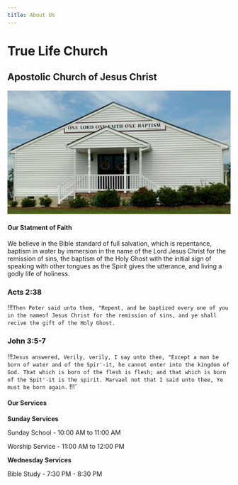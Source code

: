 ```yaml
---
title: About Us
---
```


# True Life Church
## Apostolic Church of Jesus Christ


![](our_worship_center.jpg)


#### Our Statment of Faith

We believe in the Bible standard of full salvation, which is repentance, baptism in water by immersion in the name of the Lord Jesus Christ for the remission of sins, the baptism of the Holy Ghost with the initial sign of speaking with other tongues as the Spirit gives the utterance, and living a godly life of holiness.

### Acts 2:38

!!!`Then Peter said unto them, "Repent, and be baptized every one of you in the nameof Jesus Christ for the remission of sins, and ye shall recive the gift of the Holy Ghost.`


### John 3:5-7

!!!`Jesus answered, Verily, verily, I say unto thee, "Except a man be born of water and of the Spir'-it, he cannot enter into the kingdom of God. That which is born of the flesh is flesh; and that which is born of the Spit'-it is the spirit. Marvael not that I said unto thee, Ye must be born again.`
!!!`

#### Our Services 

**Sunday Services**

Sunday School - 10:00 AM to 11:00 AM

Worship Service - 11:00 AM to 12:00 PM

**Wednesday Services** 

Bible Study - 7:30 PM - 8:30 PM

